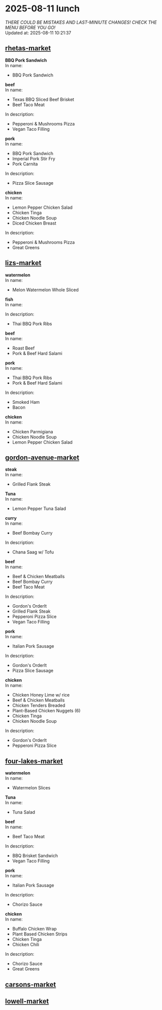 # 2025-08-11 lunch  
*THERE COULD BE MISTAKES AND LAST-MINIUTE CHANGES! CHECK THE MENU BEFORE YOU GO!*  
Updated at: 2025-08-11 10:21:37  
## [rhetas-market](https://wisc-housingdining.nutrislice.com/menu/rhetas-market/lunch/2025-08-11)  
**BBQ Pork Sandwich**  
In name:   
 - BBQ Pork Sandwich  
  
**beef**  
In name:   
 - Texas BBQ Sliced Beef Brisket  
 - Beef Taco Meat  
  
In description:   
 - Pepperoni & Mushrooms Pizza  
 - Vegan Taco Filling  
  
**pork**  
In name:   
 - BBQ Pork Sandwich  
 - Imperial Pork Stir Fry  
 - Pork Carnita  
  
In description:   
 - Pizza Slice Sausage  
  
**chicken**  
In name:   
 - Lemon Pepper Chicken Salad  
 - Chicken Tinga  
 - Chicken Noodle Soup  
 - Diced Chicken Breast  
  
In description:   
 - Pepperoni & Mushrooms Pizza  
 - Great Greens  
  
## [lizs-market](https://wisc-housingdining.nutrislice.com/menu/lizs-market/lunch/2025-08-11)  
**watermelon**  
In name:   
 - Melon Watermelon Whole Sliced  
  
**fish**  
In name:   
  
In description:   
 - Thai BBQ Pork Ribs  
  
**beef**  
In name:   
 - Roast Beef  
 - Pork & Beef Hard Salami  
  
**pork**  
In name:   
 - Thai BBQ Pork Ribs  
 - Pork & Beef Hard Salami  
  
In description:   
 - Smoked Ham  
 - Bacon  
  
**chicken**  
In name:   
 - Chicken Parmigiana  
 - Chicken Noodle Soup  
 - Lemon Pepper Chicken Salad  
  
## [gordon-avenue-market](https://wisc-housingdining.nutrislice.com/menu/gordon-avenue-market/lunch/2025-08-11)  
**steak**  
In name:   
 - Grilled Flank Steak  
  
**Tuna**  
In name:   
 - Lemon Pepper Tuna Salad  
  
**curry**  
In name:   
 - Beef Bombay Curry  
  
In description:   
 - Chana Saag w/ Tofu  
  
**beef**  
In name:   
 - Beef & Chicken Meatballs  
 - Beef Bombay Curry  
 - Beef Taco Meat  
  
In description:   
 - Gordon's OrderIt  
 - Grilled Flank Steak  
 - Pepperoni Pizza Slice  
 - Vegan Taco Filling  
  
**pork**  
In name:   
 - Italian Pork Sausage  
  
In description:   
 - Gordon's OrderIt  
 - Pizza Slice Sausage  
  
**chicken**  
In name:   
 - Chicken Honey Lime w/ rice  
 - Beef & Chicken Meatballs  
 - Chicken Tenders Breaded  
 - Plant-Based Chicken Nuggets (6)  
 - Chicken Tinga  
 - Chicken Noodle Soup  
  
In description:   
 - Gordon's OrderIt  
 - Pepperoni Pizza Slice  
  
## [four-lakes-market](https://wisc-housingdining.nutrislice.com/menu/four-lakes-market/lunch/2025-08-11)  
**watermelon**  
In name:   
 - Watermelon Slices  
  
**Tuna**  
In name:   
 - Tuna Salad  
  
**beef**  
In name:   
 - Beef Taco Meat  
  
In description:   
 - BBQ Brisket Sandwich  
 - Vegan Taco Filling  
  
**pork**  
In name:   
 - Italian Pork Sausage  
  
In description:   
 - Chorizo Sauce  
  
**chicken**  
In name:   
 - Buffalo Chicken Wrap  
 - Plant Based Chicken Strips  
 - Chicken Tinga  
 - Chicken Chili  
  
In description:   
 - Chorizo Sauce  
 - Great Greens  
  
## [carsons-market](https://wisc-housingdining.nutrislice.com/menu/carsons-market/lunch/2025-08-11)  
## [lowell-market](https://wisc-housingdining.nutrislice.com/menu/lowell-market/lunch/2025-08-11)  
  
